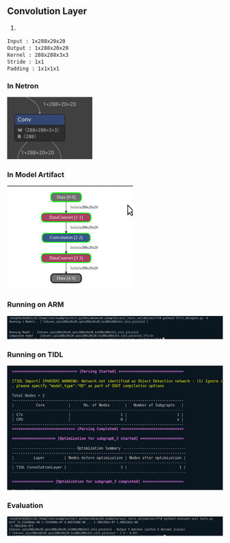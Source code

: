 ## Convolution Layer
1. 
```
Input : 1x288x20x20
Output : 1x288x20x20
Kernel : 288x288x3x3
Stride : 1x1
Padding : 1x1x1x1
```
### In Netron
![alt text](image-39.png)
### In Model Artifact
![alt text](image-43.png)
### Running on ARM
![alt text](image-40.png)
### Running on TIDL
![alt text](image-41.png)
### Evaluation
![alt text](image-42.png)


